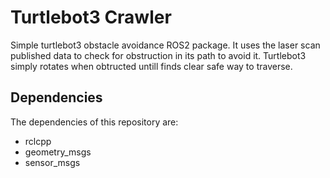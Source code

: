 # Turtlebot3 Crawler

Simple turtlebot3 obstacle avoidance ROS2 package. It uses the laser scan published data to check for obstruction in its path to avoid it. Turtlebot3 simply rotates when obtructed untill finds clear safe way to traverse.

## Dependencies
The dependencies of this repository are:
- rclcpp
- geometry_msgs
- sensor_msgs